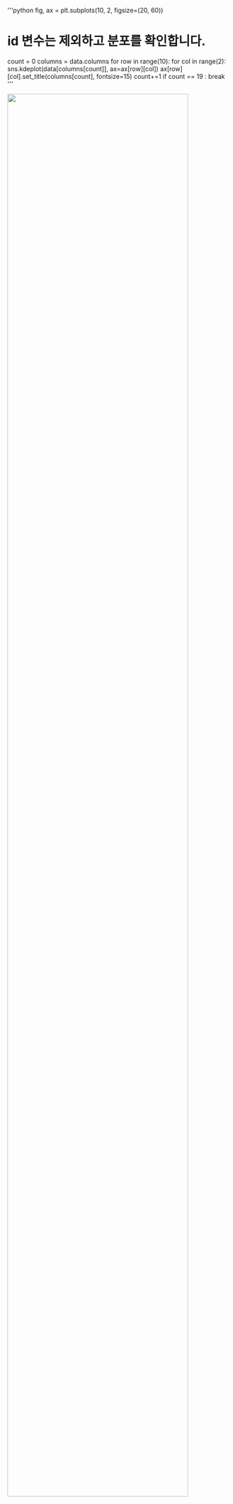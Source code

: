 
'''python
fig, ax = plt.subplots(10, 2, figsize=(20, 60))

# id 변수는 제외하고 분포를 확인합니다.
count = 0
columns = data.columns
for row in range(10):
    for col in range(2):
        sns.kdeplot(data[columns[count]], ax=ax[row][col])
        ax[row][col].set_title(columns[count], fontsize=15)
        count+=1
        if count == 19 :
            break
'''

<img src="https://www.kaggleusercontent.com/kf/11465997/eyJhbGciOiJkaXIiLCJlbmMiOiJBMTI4Q0JDLUhTMjU2In0..qtn-iT7VZdtysIPfZuC5Ig.P70CKjv3k4G9FUH7dmQV6RYYofLB3yhGPv7VvUIyKoB_wsdhcXfI9nYqnYoZMC9xJVUpwGH5EU0nCPWUQO5w1CSyJbvIsuMumy9eziVQ4qPn_2VF2bMGbpBp7Gzvu8ziDChsdcZhhsQyM1g1fuAxiX124nKa9UcMWIgLy9Wodre5WjqwzVQzdTDIERzolXJ6BaWtqzqE4hWuS7olV02jniQzKG-Ob671lz5IZVgogWUXWH6kQyZmwyGzc1mRRJ2pyABP9cQ3zckSsk-cULISIiBRznqBE04bScoelI8zqyMhriGeta7pKyp7wPnp7OUM6bZhV8HhIjpIHy3LxQdEPdNqWb5WO1vJm8ncz9I1b2yZ58dHWCPJVk2ntnr9URq--_QBXZFq7l7bBxT3-jPVZZNg8uPGoRrQXlWFlBWdCOFIof1un9Jb3sRPLtq1hG0RUmJ93QMrL2UyEOYtZ_p1iOuJgz5D0RAY297VY6rkGauFWEzrZmiUfxJJiQbxTDD3igy4PVfh5ubIoC9zYK8aIBm4Vifjc_9I3YDusBUVwdaQM5VVSAvmXUVzwo73IhQl7mLqVaMMTEkVhOW7_WuY1DLOrCiYY2nljNriKY78jYlTLfa9ZGZxz0yKB0eQulpL50PwE94v1PL6Bfb2qTfcog.VZ_ezJFpoIJTZ_aHPOP5YA/__results___files/__results___14_0.png" width="90%"></img>
